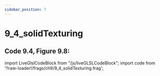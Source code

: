 ```yaml
---
sidebar_position: 7
---
```


# 9_4_solidTexturing
## Code 9.4, Figure 9.8: 

import LiveGlslCodeBlock from "/js/liveGLSLCodeBlock";
import code from '!!raw-loader!/frags/ch9/9_4_solidTexturing.frag';

<LiveGlslCodeBlock fragName='9_4_solidTexturing.frag' fragCode={code} />
